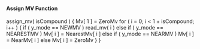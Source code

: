 #### Assign MV Function

<div class="syntax">
assign_mv( isCompound ) {
    Mv[ 1 ] = ZeroMv
    for ( i = 0; i < 1 + isCompound; i++ ) {
        if ( y_mode == NEWMV )
            read_mv( i )
        else if ( y_mode == NEARESTMV )
            Mv[ i ] = NearestMv[ i ]
        else if ( y_mode == NEARMV )
            Mv[ i ] = NearMv[ i ]
        else
            Mv[ i ] = ZeroMv
    }
}
</div>
